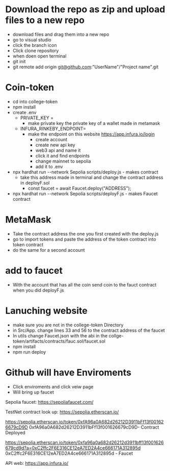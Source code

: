 # Download the repo as zip and upload files to a new repo
  * download files and drag them into a new repo
  * go to visual studio 
  * click the branch icon
  * Click clone repository
  * when doen open terminal
  * git init
  * git remote add origin git@github.com:"UserName"/"Project name".git

  
# Coin-token
  * cd into college-token
  * npm install
  * create .env 
    * PRIVATE_KEY =
      * make private key the private key of a wallet made in metamask
    * INFURA_RINKEBY_ENDPOINT= 
      * make the endpoint on this website https://app.infura.io/login
        * create account
        * create new api key
        * web3 api and name it
        * click it and find endpoints
        * change mainnet to sepolia
        * add it to .env
  * npx hardhat run --network Sepolia scripts/deploy.js - makes contract
    * take this address made in terminal and change the contract address in deployF.sol 
      * const faucet = await Faucet.deploy("ADDRESS");
  * npx hardhat run --network Sepolia scripts/deployF.js - makes Faucet contract
# MetaMask
  * Take the contract address the one you first created with the deploy.js
  * go to import tokens and paste the address of the token contract into token contract
  * do the same for a second account
# add to faucet
  * With the account that has all the coin send coin to the fauct contract when you did deployF.js

# Lanuching website
  * make sure you are not in the college-token Directory
  * in Src/App. change lines 33 and 56 to the contract address of the faucet
  * In utils change Faucet.json with the abi in the collge-token/artifacts/contracts/fauc.sol/faucet.sol
  * npm install
  * npm run deploy
# Github will have Enviroments
  * Click enviroments and click veiw page
  * Will bring up faucet
  
Sepolia faucet: https://sepoliafaucet.com/

TestNet contract look up: https://sepolia.etherscan.io/

https://sepolia.etherscan.io/token/0xfA96a0A682d26212D3911bFf13f001626679cD9D 0xfA96a0A682d26212D3911bFf13f001626679cD9D- Contract Deployed

https://sepolia.etherscan.io/token/0xfa96a0a682d26212d3911bff13f001626679cd9d?a=0xC2ffc2F6E316CE12eA7ED2A4ce666171A312895d 0xC2ffc2F6E316CE12eA7ED2A4ce666171A312895d - Faucet

API web: https://app.infura.io/

